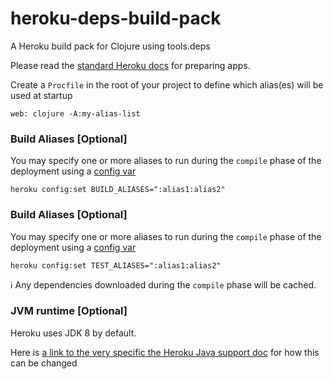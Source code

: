 # heroku-deps-build-pack

A Heroku build pack for Clojure using tools.deps

Please read the [standard Heroku docs](https://devcenter.heroku.com/articles/preparing-a-codebase-for-heroku-deployment) for preparing apps.

Create a `Procfile` in the root of your project to define which alias(es) will be used at startup

```
web: clojure -A:my-alias-list
```

### Build Aliases [Optional]

You may specify one or more aliases to run during the `compile` phase of the deployment using a [config var](https://devcenter.heroku.com/articles/config-vars#managing-config-vars)

```
heroku config:set BUILD_ALIASES=":alias1:alias2"
```

### Build Aliases [Optional]

You may specify one or more aliases to run during the `compile` phase of the deployment using a [config var](https://devcenter.heroku.com/articles/config-vars#managing-config-vars)

```
heroku config:set TEST_ALIASES=":alias1:alias2"
```

:information_source: Any dependencies downloaded during the `compile` phase will be cached.

### JVM runtime [Optional]

Heroku uses JDK 8 by default.
 
Here is [a link to the very specific the Heroku Java support doc](https://devcenter.heroku.com/articles/java-support#supported-java-versions) for how this can be changed
